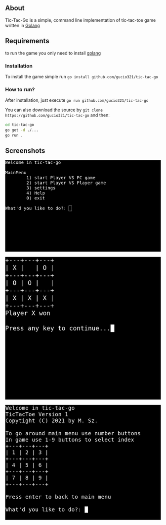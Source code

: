 ## About

Tic-Tac-Go is a simple, command line implementation
of tic-tac-toe game written in [Golang](https://golang.org)

## Requirements

to run the game you only need to install [golang](https://golang.org)

### Installation

To install the game simple run `go install github.com/gucio321/tic-tac-go`

### How to run?

After installation, just execute `go run github.com/gucio321/tic-tac-go`

You can also download the source by `git clone https://github.com/gucio321/tic-tac-go`
and then:

```sh
cd tic-tac-go
go get -d ./...
go run .
```

## Screenshots

![menu](docs/menu.png)

![gameplay](docs/gameplay.png)

![help](docs/help.png)
